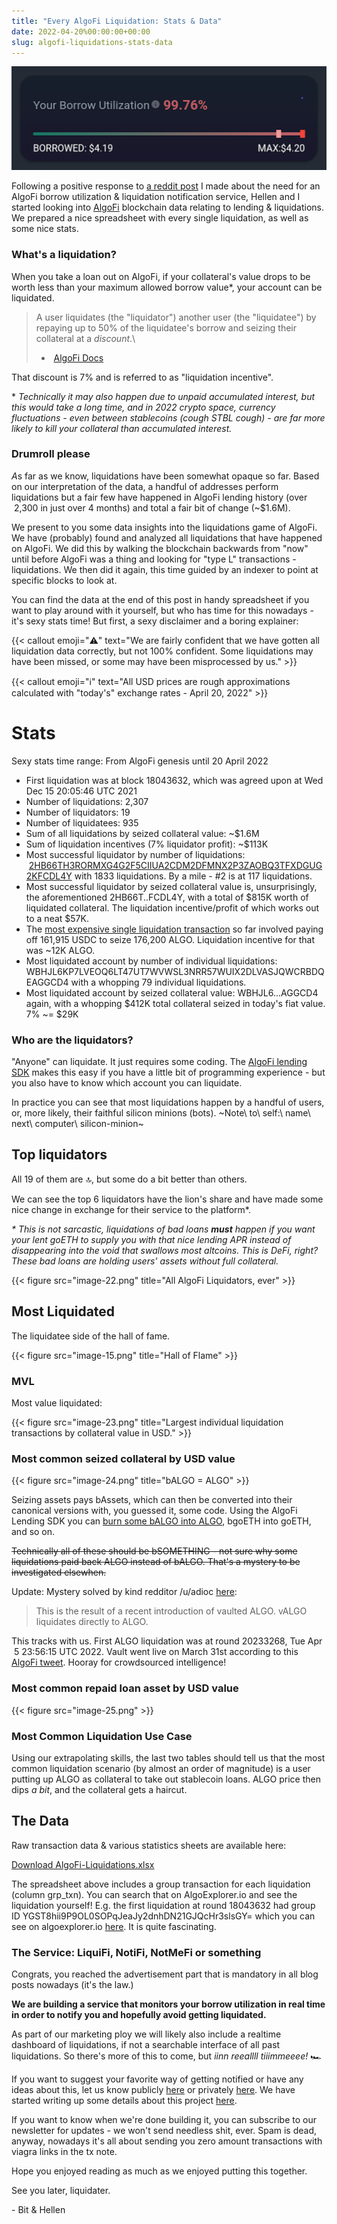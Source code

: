```yaml
---
title: "Every AlgoFi Liquidation: Stats & Data"
date: 2022-04-20%00:00:00+00:00
slug: algofi-liquidations-stats-data
---
```


![](liq1.png)

Following a positive response to [a reddit post](https://www.reddit.com/r/algofi/comments/tyid2i/anyone_interested_in_a_liquidation_monitoring/)
I made about the need for an AlgoFi borrow utilization & liquidation
notification service, Hellen and I started looking into
[AlgoFi](https://algofi.org/)
blockchain data relating to lending & liquidations. We prepared a nice
spreadsheet with every single liquidation, as well as some nice stats.

### What\'s a liquidation?

When you take a loan out on AlgoFi, if your collateral\'s value drops to
be worth less than your maximum allowed borrow value\*, your account can
be liquidated.

> A user liquidates (the \"liquidator\") another user (the
> \"liquidatee\") by repaying up to 50% of the liquidatee\'s borrow and
> seizing their collateral at a *discount*.\
> -  [AlgoFi Docs](https://docs.algofi.org/algofi-lending/master/liquidating-users)

That discount is 7% and is referred to as \"liquidation incentive\".

\* *Technically it may also happen due to unpaid accumulated interest,
but this would take a long time, and in 2022 crypto space, currency
fluctuations - even between stablecoins (cough STBL cough) - are far
more likely to kill your collateral than accumulated interest.*

### Drumroll please

*A*s far as we know, liquidations have been somewhat opaque so far.
Based on our interpretation of the data, a handful of addresses perform
liquidations but a fair few have happened in AlgoFi lending history
(over  2,300 in just over 4 months) and total a fair bit of change
(\~\$1.6M).

We present to you some data insights into the liquidations game of
AlgoFi. We have (probably) found and analyzed all liquidations that have
happened on AlgoFi. We did this by walking the blockchain backwards from
\"now\" until before AlgoFi was a thing and looking for \"type L\"
transactions - liquidations. We then did it again, this time guided by
an indexer to point at specific blocks to look at.

You can find the data at the end of this post in handy spreadsheet if
you want to play around with it yourself, but who has time for this
nowadays - it\'s sexy stats time! But first, a sexy disclaimer and a
boring explainer:

{{< callout emoji="⚠️" text="We are fairly confident that we have gotten all liquidation data correctly, but not 100% confident. Some liquidations may have been missed, or some may have been misprocessed by us." >}}

{{< callout emoji="ℹ️" text="All USD prices are rough approximations calculated with \"today\'s\" exchange rates - April 20, 2022" >}}


Stats
=====

Sexy stats time range: From AlgoFi genesis until 20 April 2022

-   First liquidation was at block 18043632, which was agreed upon at
    Wed Dec 15 20:05:46 UTC 2021
-   Number of liquidations: 2,307
-   Number of liquidators: 19
-   Number of liquidatees: 935
-   Sum of all liquidations by seized collateral value: \~\$1.6M
-   Sum of liquidation incentives (7% liquidator profit): \~\$113K
-   Most successful liquidator by number of liquidations:
     [2HB66TH3RORMXG4G2F5CIIUA2CDM2DFMNX2P3ZAOBQ3TFXDGUG2KFCDL4Y](https://algoexplorer.io/address/2HB66TH3RORMXG4G2F5CIIUA2CDM2DFMNX2P3ZAOBQ3TFXDGUG2KFCDL4Y)
    with 1833 liquidations. By a mile - \#2 is at 117 liquidations.
-   Most successful liquidator by seized collateral value is,
    unsurprisingly, the aforementioned 2HB66T..FCDL4Y, with a total of
    \$815K worth of liquidated collateral. The liquidation
    incentive/profit of which works out to a neat \$57K.
-   The [most expensive single liquidation
    transaction](https://algoexplorer.io/tx/group/KqJSqthnEAB3SL8Fqob3c6vermnntPxsJQ1G6nQDjro%3D)
    so far involved paying off 161,915 USDC to seize 176,200 ALGO.
    Liquidation incentive for that was \~12K ALGO.
-   Most liquidated account by number of individual liquidations:
    WBHJL6KP7LVEOQ6LT47UT7WVWSL3NRR57WUIX2DLVASJQWCRBDQEAGGCD4 with a
    whopping 79 individual liquidations.
-   Most liquidated account by seized collateral value: WBHJL6\...AGGCD4
    again, with a whopping \$412K total collateral seized in today\'s
    fiat value. 7% \~= \$29K

### Who are the liquidators?

\"Anyone\" can liquidate. It just requires some coding. The [AlgoFi
lending
SDK](https://github.com/Algofiorg/algofi-lend-js-sdk/blob/master/src/v1/liquidate.ts)
makes this easy if you have a little bit of programming experience - but
you also have to know which account you can liquidate.

In practice you can see that most liquidations happen by a handful of
users, or, more likely, their faithful silicon minions (bots).
~Note\ to\ self:\ name\ next\ computer\ silicon-minion~

Top liquidators
---------------

All 19 of them are 🔝, but some do a bit better than others.

We can see the top 6 liquidators have the lion\'s share and have made
some nice change in exchange for their service to the platform\*.

_* This is not sarcastic, liquidations of bad loans **must** happen if you want your lent goETH to supply you with that nice lending APR instead of disappearing into the void that swallows most altcoins. This is DeFi, right? These bad loans are holding users' assets without full collateral._


{{< figure src="image-22.png" title="All AlgoFi Liquidators, ever" >}}


Most Liquidated
---------------

The liquidatee side of the hall of fame.

{{< figure src="image-15.png" title="Hall of Flame" >}}

### MVL

Most value liquidated:

{{< figure src="image-23.png" title="Largest individual liquidation transactions by collateral value in USD." >}}

### Most common seized collateral by USD value

{{< figure src="image-24.png" title="bALGO = ALGO" >}}

Seizing assets pays bAssets, which can then be converted into their
canonical versions with, you guessed it, some code. Using the AlgoFi
Lending SDK you can [burn some bALGO into ALGO](https://github.com/Algofiorg/algofi-lend-js-sdk/blob/master/src/v1/burn.ts), bgoETH into goETH, and so on.

~~Technically all of these should be bSOMETHING - not sure why some
liquidations paid back ALGO instead of bALGO. That\'s a mystery to be
investigated elsewhen.~~

Update: Mystery solved by kind redditor /u/adioc [here](https://www.reddit.com/r/algofi/comments/u7oz29/every_single_algofi_liquidation_stats_data/i5gksok/):

> This is the result of a recent introduction of vaulted ALGO. vALGO
> liquidates directly to ALGO.

This tracks with us. First ALGO liquidation was at round 20233268, Tue
Apr  5 23:56:15 UTC 2022. Vault went live on March 31st according to
this [AlgoFi tweet](https://twitter.com/algofiorg/status/1509552621014728713).
Hooray for crowdsourced intelligence!

### Most common repaid loan asset by USD value

{{< figure src="image-25.png" >}}

### Most Common Liquidation Use Case

Using our extrapolating skills, the last two tables should tell us that
the most common liquidation scenario (by almost an order of magnitude)
is a user putting up ALGO as collateral to take out stablecoin loans.
ALGO price then dips *a bit*, and the collateral gets a haircut.

The Data
--------

Raw transaction data & various statistics sheets are available here:

[Download
AlgoFi-Liquidations.xlsx](AlgoFi-Liquidations.xlsx)

The spreadsheet above includes a group transaction for each liquidation
(column grp\_txn). You can search that on AlgoExplorer.io and see the
liquidation yourself! E.g. the first liquidation at round 18043632 had
group ID YGST8hii9P9OL0SOPqJeaJy2dnhDN21GJQcHr3slsGY= which you can see
on algoexplorer.io
[here](https://algoexplorer.io/tx/group/YGST8hii9P9OL0SOPqJeaJy2dnhDN21GJQcHr3slsGY%3D).
It is quite fascinating.

### The Service: LiquiFi, NotiFi, NotMeFi or something

Congrats, you reached the advertisement part that is mandatory in all
blog posts nowadays (it\'s the law.)

**We are building a service that monitors your borrow utilization in
real time in order to notify you and hopefully avoid getting
liquidated.**

As part of our marketing ploy we will likely also include a realtime
dashboard of liquidations, if not a searchable interface of all past
liquidations. So there\'s more of this to come, but *iinn reeallll
tiiimmeeee!* 🏎

If you want to suggest your favorite way of getting notified or have any
ideas about this, let us know publicly
[here](https://www.reddit.com/r/algofi/comments/tyid2i/anyone_interested_in_a_liquidation_monitoring/)
or privately
[here](mailto:d13@d13.co). We
have started writing up some details about this project
[here](https://d13.co/algofi-borrow-utilization-monitoring-service/).

If you want to know when we\'re done building it, you can subscribe to
our newsletter for updates - we won\'t send needless shit, ever. Spam is
dead, anyway, nowadays it\'s all about sending you zero amount
transactions with viagra links in the tx note.

Hope you enjoyed reading as much as we enjoyed putting this together.

See you later, liquidater.

\- Bit & Hellen
